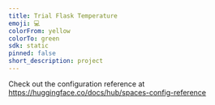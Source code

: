 ```yaml
---
title: Trial Flask Temperature
emoji: 💻
colorFrom: yellow
colorTo: green
sdk: static
pinned: false
short_description: project
---
```


Check out the configuration reference at https://huggingface.co/docs/hub/spaces-config-reference
